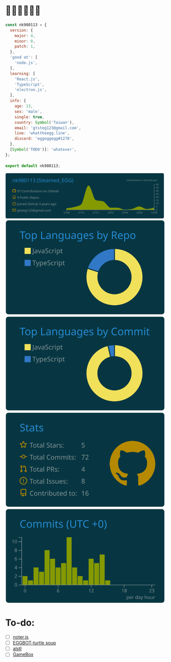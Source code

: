 # 🤔🤔🤔🤔🤔🤔

```js
const nk980113 = {
  version: {
    major: 4,
    minor: 0,
    patch: 1,
  },
  'good at': [
    'node.js',
  ],
  learning: [
    'React.js',
    'TypeScript',
    'electron.js',
  ],
  info: {
    age: 13,
    sex: 'male',
    single: true,
    country: Symbol('Taiwan'),
    email: 'gtsteg123@gmail.com',
    line: 'whattheegg.line',
    discord: 'eggeggegg#1278',
  },
  [Symbol('TODO')]: 'whatever',
};

export default nk980113;
```
[![](https://raw.githubusercontent.com/nk980113/personal-card/master/profile-summary-card-output/solarized_dark/0-profile-details.svg)](https://github.com/vn7n24fzkq/github-profile-summary-cards)
[![](https://raw.githubusercontent.com/nk980113/personal-card/master/profile-summary-card-output/solarized_dark/1-repos-per-language.svg)](https://github.com/vn7n24fzkq/github-profile-summary-cards) [![](https://raw.githubusercontent.com/nk980113/personal-card/master/profile-summary-card-output/solarized_dark/2-most-commit-language.svg)](https://github.com/vn7n24fzkq/github-profile-summary-cards)
[![](https://raw.githubusercontent.com/nk980113/personal-card/master/profile-summary-card-output/solarized_dark/3-stats.svg)](https://github.com/vn7n24fzkq/github-profile-summary-cards) [![](https://raw.githubusercontent.com/nk980113/personal-card/master/profile-summary-card-output/solarized_dark/4-productive-time.svg)](https://github.com/vn7n24fzkq/github-profile-summary-cards)
# To-do:
 - [ ] [noter.js](https://github.com/nk980113/noter)
 - [ ] [EGGBOT-turtle soup](https://github.com/nk980113/EGGBOT)
 - [ ] [alstl](https://github.com/nk980113/alstl)
 - [ ] [GameBox](https://github.com/nk980113/GameBox)
